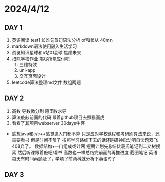 # 2024/4/12
## DAY 1
1. 英语阅读 test1 长难句首句语法分析 of和状从 40min 
2. markdown语法使用融入生活学习
3. 浏览知识星球和b站01星球 焦虑未来
4. 扫除学校作业 竭尽所能应付吧
   1. 三维特效
   2. uni-app
   3. 交互页面设计
5. leetcode算法整理md文件 数组两题

## DAY 2
1. 高数 导数微分到 隐函数求导
2. 算法敲敲前面的代码 跟着github项目去照猫画虎
3. 看看了其项目webserver 30days牛客
- 感想java和c/c++感觉连入门都不算 只是应对学校课程和考研刷算法来说，还需要看书
但是时间不够了 按照学习路线下去的话还是研神启动吧自命题双飞408弃了。 数据结构+一门组成或计网
短期计划先总结伏羲氏笔记到二叉树搜索 然后听课跟着敲吧/看书
高数也一样总结完前面的再推进度 截图笔记
英语每天有时间再顾及了，学烦了前两科就分析下英语句子

## DAY 3
